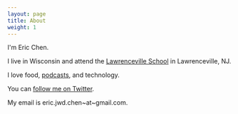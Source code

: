```yaml
---
layout: page
title: About
weight: 1
---
```


I'm Eric Chen.

I live in Wisconsin and attend the [Lawrenceville School](http://www.lawrenceville.org/index.aspx) in Lawrenceville, NJ.

I love food, [podcasts](http://www.ericjwdchen.github.io/my-favorite-podcasts), and technology.

You can [follow me on Twitter](https://twitter.com/ericjwdchen).

My email is eric.jwd.chen~at~gmail.com.
